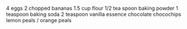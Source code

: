 4 eggs 
2 chopped bananas
1.5 cup flour
1/2 tea spoon baking powder
1 teaspoon baking soda
2 teaspoon vanilla essence 
chocolate chocochips 
lemon peals / orange peals 